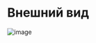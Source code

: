 # Внешний вид
![image](https://github.com/d1magine/my-website/assets/82451955/9887dd8e-9ca7-45e3-bc4f-a3205a3e95a7)

